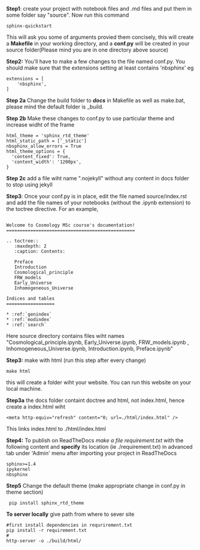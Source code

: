 **Step1**: create your project with notebook files and .md files and put them in some folder say "source". Now run this command 
```
sphinx-quickstart
```
This will ask you some of arguments provied them concisely, this will create a **Makefile** in your working directory, and a **conf.py** will be created in your source folder(Please mind you are in one directory above source)

**Step2:** You’ll have to make a few changes to the file named conf.py. You should make sure that the extensions setting at least contains 'nbsphinx' eg
```
extensions = [
    'nbsphinx',
]
```

**Step 2a** Change the build folder to ***docs*** in Makefile as well as make.bat, please mind the default folder is _build. 

**Step 2b** Make these changes to conf.py to use particular theme and increase widht of the frame

```shell
html_theme = 'sphinx_rtd_theme'
html_static_path = ['_static']
nbsphinx_allow_errors = True
html_theme_options = {
  'content_fixed': True,
  'content_width': '1200px',
}
```
**Step 2c** add a file wiht name ".nojekyll" without any content in docs folder to stop using jekyll



**Step3**: Once your conf.py is in place, edit the file named source/index.rst and add the file names of your notebooks (without the .ipynb extension) to the toctree directive. For an example, 
```shell

Welcome to Cosmology MSc course's documentation!
================================================

.. toctree::
   :maxdepth: 2
   :caption: Contents:

   Preface
   Introduction
   Cosmological_principle
   FRW_models
   Early_Universe
   Inhomogeneous_Universe

Indices and tables
==================

* :ref:`genindex`
* :ref:`modindex`
* :ref:`search`
```
Here source directory contains files wiht names "Cosmological_principle.ipynb,  Early_Universe.ipynb,  FRW_models.ipynb , Inhomogeneous_Universe.ipynb,  Introduction.ipynb,  Preface.ipynb"

**Step3:** make with html
(run this step after every change)
```
make html
```
this will create a folder wiht your website. You can run this website on your local machine.

**Step3a** the docs folder containt doctree and html, not index.html, hence create a index.html wiht 
```
<meta http-equiv="refresh" content="0; url=./html/index.html" />
```
This links index.html to ./html/index.html


**Step4:** To publish on ReadTheDocs *make a file requirement.txt* with the following content and **specify** its location (ie ./requirement.txt) in advanced
tab under 'Admin' menu after importing your project in ReadTheDocs
```
sphinx>=1.4
ipykernel
nbsphinx
```
**Step5** Change the default theme
(make appropriate change in conf.py in theme section)
```
 pip install sphinx_rtd_theme

```


**To server locally** 
give path from where to sever site
```
#first install dependencies in requrirement.txt
pip install -r requirement.txt
#
http-server -o ./build/html/
```
